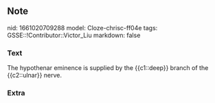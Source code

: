 ## Note
nid: 1661020709288
model: Cloze-chrisc-ff04e
tags: GSSE::!Contributor::Victor_Liu
markdown: false

### Text
The hypothenar eminence is supplied by the {{c1::deep}} branch of the {{c2::ulnar}} nerve.

### Extra

